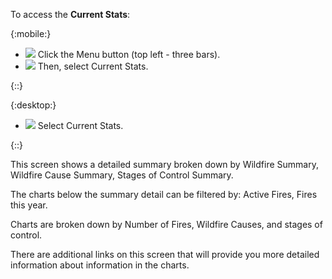 To access the **Current Stats**:

{:mobile:}

- ![]( %menu ) Click the Menu button (top left - three bars).
- ![]( %bar_chart ) Then, select Current Stats.

{::}

{:desktop:}

- ![]( %bar_chart ) Select Current Stats.

{::}

This screen shows a detailed summary broken down by Wildfire Summary, Wildfire Cause Summary, Stages of Control Summary.

The charts below the summary detail can be filtered by: Active Fires, Fires this year.

Charts are broken down by Number of Fires, Wildfire Causes, and stages of control.

There are additional links on this screen that will provide you more detailed information about information in the charts.